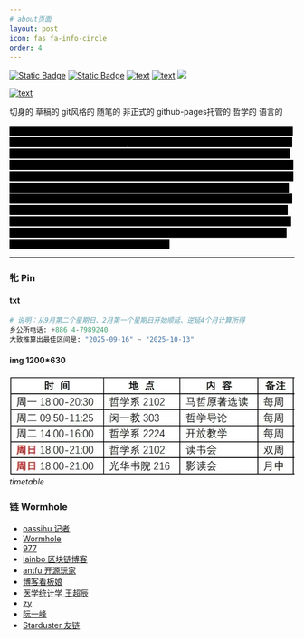 ```yaml
---
# about页面
layout: post
icon: fas fa-info-circle
order: 4
---
```

[![Static Badge](https://img.shields.io/badge/chatgpt-55acee?logo=openai&logoColor=%23412991)](https://chatgpt.com/)
[![Static Badge](https://img.shields.io/badge/zlib-55acee?logo=librarything&logoColor=%23251A15)](https://1lib.sk/)
[![text](https://img.shields.io/badge/毒药-8A2BE2)](https://duyaoss.com/)
[![text](https://img.shields.io/badge/youtube订阅观看分析-8A2BE2)](https://socialblade.com/youtube/handle/akilazhang)
[![](https://img.shields.io/badge/互联档案-blue)](https://ia902201.us.archive.org/)

[![text](https://img.shields.io/badge/clib-8A2BE2)](https://github.com/nsgih/nsgih.github.io/tree/main/assets/books)

<!-- 正文 -->

切身的 草稿的 git风格的 随笔的 非正式的 github-pages托管的 哲学的 语言的

<span class="spoiler-tooltip">
正确的 一针见血的 直接的 中肯的 雅致的 客观的 完整的 立体的 全面的 辩证的 形而上学的 雅俗共赏的 直击要害的
  <span class="tooltip-text">正确的，谢谢
  </span>
</span>


<span class="spoiler-tooltip">
正确的谢谢 错误的谢谢 太差太差 无知无德，无耻无赖！ 谢谢楼主！是否真实？ 人渣垃圾！ 人渣表现 卑鄙无耻！ 不懂装懂，人云亦云！ 不和无知无赖纠缠！ 辱骂，封禁！ 表达不清楚。去实验观察。把结果告诉大家。 看看楼主：空虚之极，恐惧之极。泼妇骂街，无耻之极！  ，。，！ 你的每一句话表现的都是无知。我他有事情。没有继续。再见！ 填上去有事情出去了。告辞 我错误来无耻无赖表现！ 他们自己旋转选择。 你那你告诉我：“波”是什么东西秒吗？ 哪一个人真正明了  做事情。中间再见！ 密码器慢慢去理解。 在这是不是人渣表？ 无德我的理论里没有原子这个东西。  我从来没有强迫任何人相信恶毒我的理论。  宁县哪些无耻无赖之徒修改了我的名号？  “宁县无耻无赖之徒修改了我的名号”中把“哪些”错选举选取成“宁县”了。
  <span class="tooltip-text">正确的，谢谢
  </span>
</span>


<!-- 放入你页面中任意位置 -->


---

### 牝 Pin

#### txt

```python
# 说明：从9月第二个星期日、2月第一个星期日开始顺延、逆延4个月计算所得
乡公所电话: +886 4-7989240
大致推算出最佳区间是: "2025-09-16" ~ "2025-10-13"
```

#### img 1200*630
![alt text](/assets/2025-05/e0b24d23073dcda5c4326a8441de6b7.jpg)_timetable_

### 链 Wormhole

- [oassihu 记者](https://matters.town/@oasishu)
- [Wormhole](https://wormhole.app/)
- [977](https://rin977.com/)
- [lainbo 区块链博客](https://lainbo.dev/)
- [antfu 开源玩家](https://antfu.me/)
- [博客看板娘](https://gardencavy.site/course/blog/blog03/)
- [医学统计学 王超辰](https://wangcc.me/LSHTMlearningnote/)
- [zy](https://yangzhang.site/)
- [阮一峰](https://www.ruanyifeng.com/blog/)
- [Starduster 友链](https://www.starduster.me/links/)


<!-- 导入css -->
<style>
/* spoiler 样式 */
.spoiler-tooltip {
  position: relative;
  background-color: black;
  color: black;
  cursor: pointer;
  transition: color 0.3s ease;
  border-bottom: 1px dotted gray; /* 可选装饰 */
}

.spoiler-tooltip:hover {
  color: white;
}

/* Tooltip 样式 */
.tooltip-text {
  visibility: hidden;
  opacity: 0;
  width: max-content;
  max-width: 300px;
  background-color: #333;
  color: #fff;
  text-align: left;
  padding: 5px 8px;
  border-radius: 5px;
  position: absolute;
  z-index: 999;
  bottom: 125%;
  left: 50%;
  transform: translateX(-50%);
  font-size: 0.9em;
  white-space: normal;
  transition: opacity 0.2s;
}

.spoiler-tooltip:hover .tooltip-text {
  visibility: visible;
  opacity: 1;
}
</style>
